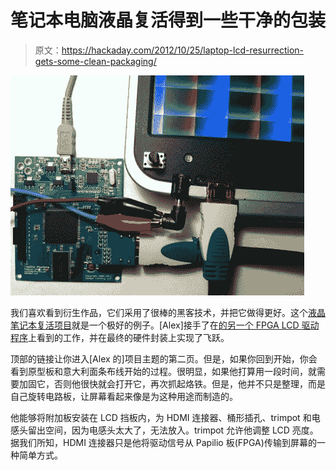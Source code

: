 # 笔记本电脑液晶复活得到一些干净的包装

> 原文：<https://hackaday.com/2012/10/25/laptop-lcd-resurrection-gets-some-clean-packaging/>

![](img/e5f4c639e63c94c070b242a7c6ffbc1f.png "fpga-laptop-lcd-with-pretty-packaging")

我们喜欢看到衍生作品，它们采用了很棒的黑客技术，并把它做得更好。这个[液晶笔记本复活项目](http://forum.gadgetfactory.net/index.php?/topic/1411-p-driving-a-recycled-junked-laptop-lcd/page__st__10__gopid__9008#entry9008)就是一个极好的例子。[Alex]接手了在[的另一个 FPGA LCD 驱动程序](http://hackaday.com/2011/09/09/putting-laptop-lcds-to-use-with-an-fpga/)上看到的工作，并在最终的硬件封装上实现了飞跃。

顶部的链接让你进入[Alex 的]项目主题的第二页。但是，如果你回到开始，你会看到原型板和意大利面条布线开始的过程。很明显，如果他打算用一段时间，就需要加固它，否则他很快就会打开它，再次抓起烙铁。但是，他并不只是整理，而是自己旋转电路板，让屏幕看起来像是为这种用途而制造的。

他能够将附加板安装在 LCD 挡板内，为 HDMI 连接器、桶形插孔、trimpot 和电感头留出空间，因为电感头太大了，无法放入。trimpot 允许他调整 LCD 亮度。据我们所知，HDMI 连接器只是他将驱动信号从 Papilio 板(FPGA)传输到屏幕的一种简单方式。